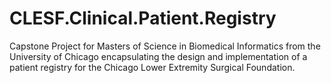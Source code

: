 # CLESF.Clinical.Patient.Registry
Capstone Project for Masters of Science in Biomedical Informatics from the University of Chicago encapsulating the design and implementation of a patient registry for the Chicago Lower Extremity Surgical Foundation.
